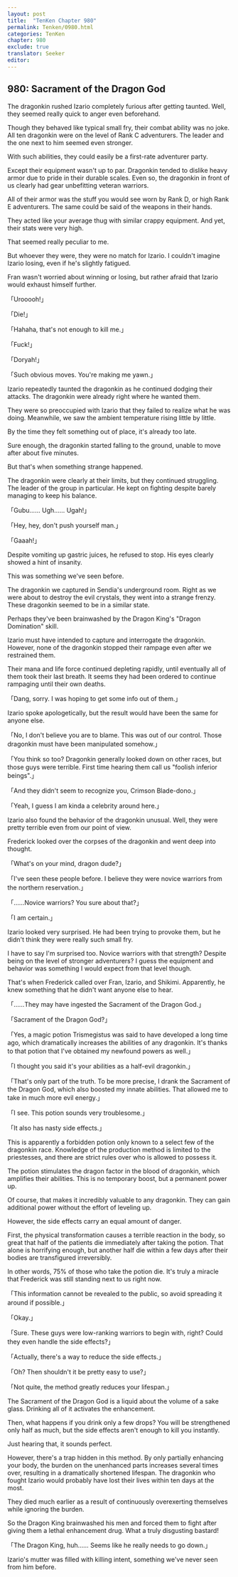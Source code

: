 ```yaml
---
layout: post
title:  "TenKen Chapter 980"
permalink: Tenken/0980.html
categories: TenKen
chapter: 980
exclude: true
translator: Seeker
editor: 
---
```

<h2>980: Sacrament of the Dragon God</h2>

The dragonkin rushed Izario completely furious after getting taunted. Well, they seemed really quick to anger even beforehand.

Though they behaved like typical small fry, their combat ability was no joke. All ten dragonkin were on the level of Rank C adventurers. The leader and the one next to him seemed even stronger.

With such abilities, they could easily be a first-rate adventurer party.

Except their equipment wasn't up to par. Dragonkin tended to dislike heavy armor due to pride in their durable scales. Even so, the dragonkin in front of us clearly had gear unbefitting veteran warriors.

All of their armor was the stuff you would see worn by Rank D, or high Rank E adventurers. The same could be said of the weapons in their hands.

They acted like your average thug with similar crappy equipment. And yet, their stats were very high.

That seemed really peculiar to me.

But whoever they were, they were no match for Izario. I couldn't imagine Izario losing, even if he's slightly fatigued.

Fran wasn't worried about winning or losing, but rather afraid that Izario would exhaust himself further.

「Urooooh!」

「Die!」

「Hahaha, that's not enough to kill me.」

「Fuck!」

「Doryah!」

「Such obvious moves. You're making me yawn.」

Izario repeatedly taunted the dragonkin as he continued dodging their attacks. The dragonkin were already right where he wanted them.

They were so preoccupied with Izario that they failed to realize what he was doing. Meanwhile, we saw the ambient temperature rising little by little.

By the time they felt something out of place, it's already too late.

Sure enough, the dragonkin started falling to the ground, unable to move after about five minutes.

But that's when something strange happened.

The dragonkin were clearly at their limits, but they continued struggling. The leader of the group in particular. He kept on fighting despite barely managing to keep his balance.

「Gubu…… Ugh…… Ugah!」

「Hey, hey, don't push yourself man.」

「Gaaah!」

Despite vomiting up gastric juices, he refused to stop. His eyes clearly showed a hint of insanity.

This was something we've seen before.

The dragonkin we captured in Sendia's underground room. Right as we were about to destroy the evil crystals, they went into a strange frenzy. These dragonkin seemed to be in a similar state.

Perhaps they've been brainwashed by the Dragon King's "Dragon Domination" skill.

Izario must have intended to capture and interrogate the dragonkin. However, none of the dragonkin stopped their rampage even after we restrained them.

Their mana and life force continued depleting rapidly, until eventually all of them took their last breath. It seems they had been ordered to continue rampaging until their own deaths.

「Dang, sorry. I was hoping to get some info out of them.」

Izario spoke apologetically, but the result would have been the same for anyone else.

「No, I don't believe you are to blame. This was out of our control. Those dragonkin must have been manipulated somehow.」

「You think so too? Dragonkin generally looked down on other races, but those guys were terrible. First time hearing them call us "foolish inferior beings".」

「And they didn't seem to recognize you, Crimson Blade-dono.」

「Yeah, I guess I am kinda a celebrity around here.」

Izario also found the behavior of the dragonkin unusual. Well, they were pretty terrible even from our point of view.

Frederick looked over the corpses of the dragonkin and went deep into thought.

「What's on your mind, dragon dude?」

「I've seen these people before. I believe they were novice warriors from the northern reservation.」

「……Novice warriors? You sure about that?」

「I am certain.」

Izario looked very surprised. He had been trying to provoke them, but he didn't think they were really such small fry.

I have to say I'm surprised too. Novice warriors with that strength? Despite being on the level of stronger adventurers? I guess the equipment and behavior was something I would expect from that level though.

That's when Frederick called over Fran, Izario, and Shikimi. Apparently, he knew something that he didn't want anyone else to hear.

「……They may have ingested the Sacrament of the Dragon God.」

「Sacrament of the Dragon God?」

「Yes, a magic potion Trismegistus was said to have developed a long time ago, which dramatically increases the abilities of any dragonkin. It's thanks to that potion that I've obtained my newfound powers as well.」

「I thought you said it's your abilities as a half-evil dragonkin.」

「That's only part of the truth. To be more precise, I drank the Sacrament of the Dragon God, which also boosted my innate abilities. That allowed me to take in much more evil energy.」

「I see. This potion sounds very troublesome.」

「It also has nasty side effects.」

This is apparently a forbidden potion only known to a select few of the dragonkin race. Knowledge of the production method is limited to the priestesses, and there are strict rules over who is allowed to possess it.

The potion stimulates the dragon factor in the blood of dragonkin, which amplifies their abilities. This is no temporary boost, but a permanent power up.

Of course, that makes it incredibly valuable to any dragonkin. They can gain additional power without the effort of leveling up.

However, the side effects carry an equal amount of danger.

First, the physical transformation causes a terrible reaction in the body, so great that half of the patients die immediately after taking the potion. That alone is horrifying enough, but another half die within a few days after their bodies are transfigured irreversibly.

In other words, 75% of those who take the potion die. It's truly a miracle that Frederick was still standing next to us right now.

「This information cannot be revealed to the public, so avoid spreading it around if possible.」

「Okay.」

「Sure. These guys were low-ranking warriors to begin with, right? Could they even handle the side effects?」

「Actually, there's a way to reduce the side effects.」

「Oh? Then shouldn't it be pretty easy to use?」

「Not quite, the method greatly reduces your lifespan.」

The Sacrament of the Dragon God is a liquid about the volume of a sake glass. Drinking all of it activates the enhancement.

Then, what happens if you drink only a few drops? You will be strengthened only half as much, but the side effects aren't enough to kill you instantly.

Just hearing that, it sounds perfect.

However, there's a trap hidden in this method. By only partially enhancing your body, the burden on the unenhanced parts increases several times over, resulting in a dramatically shortened lifespan. The dragonkin who fought Izario would probably have lost their lives within ten days at the most.

They died much earlier as a result of continuously overexerting themselves while ignoring the burden.

So the Dragon King brainwashed his men and forced them to fight after giving them a lethal enhancement drug. What a truly disgusting bastard!

「The Dragon King, huh…… Seems like he really needs to go down.」

Izario's mutter was filled with killing intent, something we've never seen from him before.





